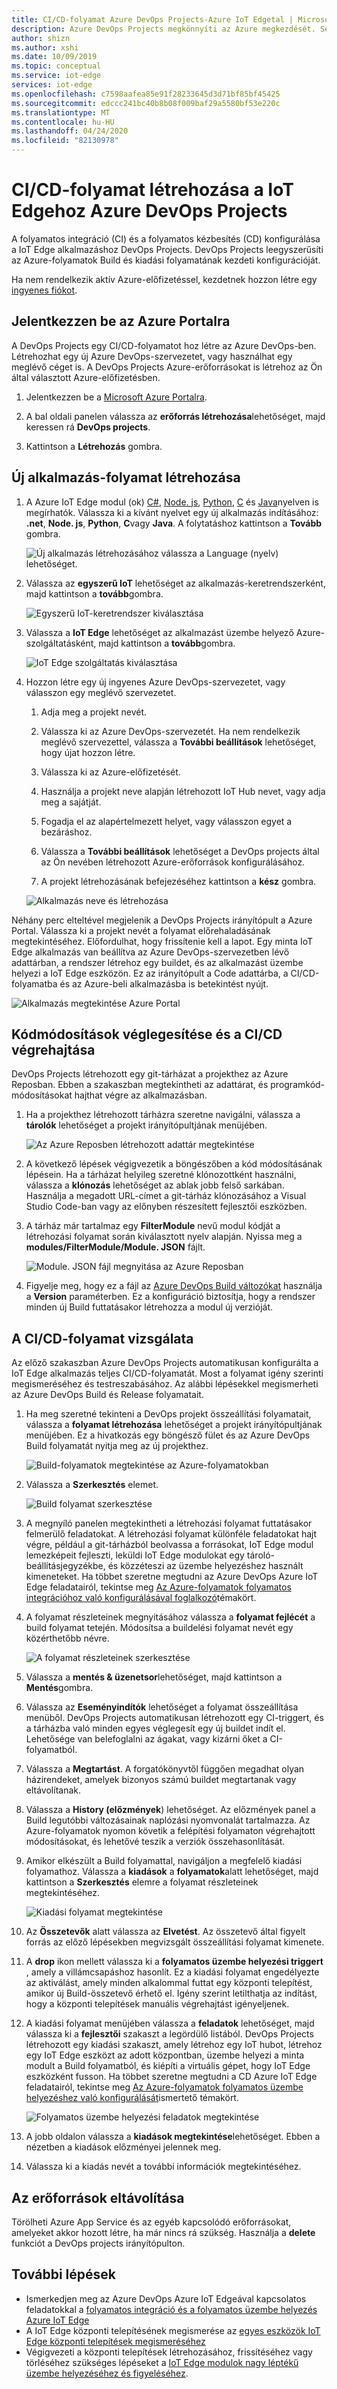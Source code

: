 ```yaml
---
title: CI/CD-folyamat Azure DevOps Projects-Azure IoT Edgetal | Microsoft Docs
description: Azure DevOps Projects megkönnyíti az Azure megkezdését. Segítségével néhány gyors lépésben elindíthat egy Azure IoT Edge alkalmazást.
author: shizn
ms.author: xshi
ms.date: 10/09/2019
ms.topic: conceptual
ms.service: iot-edge
services: iot-edge
ms.openlocfilehash: c7598aafea85e91f28233645d3d71bf85bf45425
ms.sourcegitcommit: edccc241bc40b8b08f009baf29a5580bf53e220c
ms.translationtype: MT
ms.contentlocale: hu-HU
ms.lasthandoff: 04/24/2020
ms.locfileid: "82130978"
---
```

# <a name="create-a-cicd-pipeline-for-iot-edge-with-azure-devops-projects"></a>CI/CD-folyamat létrehozása a IoT Edgehoz Azure DevOps Projects

A folyamatos integráció (CI) és a folyamatos kézbesítés (CD) konfigurálása a IoT Edge alkalmazáshoz DevOps Projects. DevOps Projects leegyszerűsíti az Azure-folyamatok Build és kiadási folyamatának kezdeti konfigurációját.

Ha nem rendelkezik aktív Azure-előfizetéssel, kezdetnek hozzon létre egy [ingyenes fiókot](https://azure.microsoft.com/free).

## <a name="sign-in-to-the-azure-portal"></a>Jelentkezzen be az Azure Portalra

A DevOps Projects egy CI/CD-folyamatot hoz létre az Azure DevOps-ben. Létrehozhat egy új Azure DevOps-szervezetet, vagy használhat egy meglévő céget is. A DevOps Projects Azure-erőforrásokat is létrehoz az Ön által választott Azure-előfizetésben.

1. Jelentkezzen be a [Microsoft Azure Portalra](https://portal.azure.com).

1. A bal oldali panelen válassza az **erőforrás létrehozása**lehetőséget, majd keressen rá **DevOps projects**.  

1. Kattintson a **Létrehozás** gombra.

## <a name="create-a-new-application-pipeline"></a>Új alkalmazás-folyamat létrehozása

1. A Azure IoT Edge modul (ok) [C#](tutorial-csharp-module.md), [Node. js](tutorial-node-module.md), [Python](tutorial-python-module.md), [C](tutorial-c-module.md) és [Java](tutorial-java-module.md)nyelven is megírhatók. Válassza ki a kívánt nyelvet egy új alkalmazás indításához: **.net**, **Node. js**, **Python**, **C**vagy **Java**. A folytatáshoz kattintson a **Tovább** gombra.

   ![Új alkalmazás létrehozásához válassza a Language (nyelv) lehetőséget.](./media/how-to-devops-project/select-language.png)

2. Válassza az **egyszerű IoT** lehetőséget az alkalmazás-keretrendszerként, majd kattintson a **tovább**gombra.

   ![Egyszerű IoT-keretrendszer kiválasztása](media/how-to-devops-project/select-iot.png)

3. Válassza a **IoT Edge** lehetőséget az alkalmazást üzembe helyező Azure-szolgáltatásként, majd kattintson a **tovább**gombra.

   ![IoT Edge szolgáltatás kiválasztása](media/how-to-devops-project/select-iot-edge.png)

4. Hozzon létre egy új ingyenes Azure DevOps-szervezetet, vagy válasszon egy meglévő szervezetet.

   1. Adja meg a projekt nevét.

   2. Válassza ki az Azure DevOps-szervezetét. Ha nem rendelkezik meglévő szervezettel, válassza a **További beállítások** lehetőséget, hogy újat hozzon létre.

   3. Válassza ki az Azure-előfizetését.

   4. Használja a projekt neve alapján létrehozott IoT Hub nevet, vagy adja meg a sajátját.

   5. Fogadja el az alapértelmezett helyet, vagy válasszon egyet a bezáráshoz.

   6. Válassza a **További beállítások** lehetőséget a DevOps projects által az Ön nevében létrehozott Azure-erőforrások konfigurálásához.

   7. A projekt létrehozásának befejezéséhez kattintson a **kész** gombra.

   ![Alkalmazás neve és létrehozása](media/how-to-devops-project/select-devops.png)

Néhány perc elteltével megjelenik a DevOps Projects irányítópult a Azure Portal. Válassza ki a projekt nevét a folyamat előrehaladásának megtekintéséhez. Előfordulhat, hogy frissítenie kell a lapot. Egy minta IoT Edge alkalmazás van beállítva az Azure DevOps-szervezetben lévő adattárban, a rendszer létrehoz egy buildet, és az alkalmazást üzembe helyezi a IoT Edge eszközön. Ez az irányítópult a Code adattárba, a CI/CD-folyamatba és az Azure-beli alkalmazásba is betekintést nyújt.

   ![Alkalmazás megtekintése Azure Portal](./media/how-to-devops-project/devops-portal.png)

## <a name="commit-code-changes-and-execute-cicd"></a>Kódmódosítások véglegesítése és a CI/CD végrehajtása

DevOps Projects létrehozott egy git-tárházat a projekthez az Azure Reposban. Ebben a szakaszban megtekintheti az adattárat, és programkód-módosításokat hajthat végre az alkalmazásban.

1. Ha a projekthez létrehozott tárházra szeretne navigálni, válassza a **tárolók** lehetőséget a projekt irányítópultjának menüjében.  

   ![Az Azure Reposben létrehozott adattár megtekintése](./media/how-to-devops-project/view-repositories.png)

2. A következő lépések végigvezetik a böngészőben a kód módosításának lépésein. Ha a tárházat helyileg szeretné klónozottként használni, válassza a **klónozás** lehetőséget az ablak jobb felső sarkában. Használja a megadott URL-címet a git-tárház klónozásához a Visual Studio Code-ban vagy az előnyben részesített fejlesztői eszközben.

3. A tárház már tartalmaz egy **FilterModule** nevű modul kódját a létrehozási folyamat során kiválasztott nyelv alapján. Nyissa meg a **modules/FilterModule/Module. JSON** fájlt.

   ![Module. JSON fájl megnyitása az Azure Reposban](./media/how-to-devops-project/open-module-json.png)

4. Figyelje meg, hogy ez a fájl az [Azure DevOps Build változókat](https://docs.microsoft.com/azure/devops/pipelines/build/variables?view=vsts#build-variables) használja a **Version** paraméterben. Ez a konfiguráció biztosítja, hogy a rendszer minden új Build futtatásakor létrehozza a modul új verzióját.

## <a name="examine-the-cicd-pipeline"></a>A CI/CD-folyamat vizsgálata

Az előző szakaszban Azure DevOps Projects automatikusan konfigurálta a IoT Edge alkalmazás teljes CI/CD-folyamatát. Most a folyamat igény szerinti megismeréséhez és testreszabásához. Az alábbi lépésekkel megismerheti az Azure DevOps Build és Release folyamatait.

1. Ha meg szeretné tekinteni a DevOps projekt összeállítási folyamatait, válassza a **folyamat létrehozása** lehetőséget a projekt irányítópultjának menüjében. Ez a hivatkozás egy böngésző fület és az Azure DevOps Build folyamatát nyitja meg az új projekthez.

   ![Build-folyamatok megtekintése az Azure-folyamatokban](./media/how-to-devops-project/view-build-pipelines.png)

2. Válassza a **Szerkesztés** elemet.

    ![Build folyamat szerkesztése](media/how-to-devops-project/click-edit-button.png)

3. A megnyíló panelen megtekintheti a létrehozási folyamat futtatásakor felmerülő feladatokat. A létrehozási folyamat különféle feladatokat hajt végre, például a git-tárházból beolvassa a forrásokat, IoT Edge modul lemezképeit fejleszti, leküldi IoT Edge modulokat egy tároló-beállításjegyzékbe, és közzéteszi az üzembe helyezéshez használt kimeneteket. Ha többet szeretne megtudni az Azure DevOps Azure IoT Edge feladatairól, tekintse meg [Az Azure-folyamatok folyamatos integrációhoz való konfigurálásával foglalkozó](how-to-ci-cd.md#configure-continuous-integration)témakört.

4. A folyamat részleteinek megnyitásához válassza a **folyamat fejlécét** a build folyamat tetején. Módosítsa a buildelési folyamat nevét egy közérthetőbb névre.

   ![A folyamat részleteinek szerkesztése](./media/how-to-devops-project/edit-build-pipeline.png)

5. Válassza a **mentés & üzenetsor**lehetőséget, majd kattintson a **Mentés**gombra.

6. Válassza az **Eseményindítók** lehetőséget a folyamat összeállítása menüből. DevOps Projects automatikusan létrehozott egy CI-triggert, és a tárházba való minden egyes véglegesít egy új buildet indít el.  Lehetősége van belefoglalni az ágakat, vagy kizárni őket a CI-folyamatból.

7. Válassza a **Megtartást**. A forgatókönyvtől függően megadhat olyan házirendeket, amelyek bizonyos számú buildet megtartanak vagy eltávolítanak.

8. Válassza a **History (előzmények**) lehetőséget. Az előzmények panel a Build legutóbbi változásainak naplózási nyomvonalát tartalmazza. Az Azure-folyamatok nyomon követik a felépítési folyamaton végrehajtott módosításokat, és lehetővé teszik a verziók összehasonlítását.

9. Amikor elkészült a Build folyamattal, navigáljon a megfelelő kiadási folyamathoz. Válassza a **kiadások** a **folyamatok**alatt lehetőséget, majd kattintson a **Szerkesztés** elemre a folyamat részleteinek megtekintéséhez.

    ![Kiadási folyamat megtekintése](media/how-to-devops-project/release-pipeline.png)

10. Az **Összetevők** alatt válassza az **Elvetést**. Az összetevő által figyelt forrás az előző lépésekben megvizsgált összeállítási folyamat kimenete.

11. A **drop** ikon mellett válassza ki a **folyamatos üzembe helyezési triggert** , amely a villámcsapáshoz hasonlít. Ez a kiadási folyamat engedélyezte az aktiválást, amely minden alkalommal futtat egy központi telepítést, amikor új Build-összetevő érhető el. Igény szerint letilthatja az indítást, hogy a központi telepítések manuális végrehajtást igényeljenek.  

12. A kiadási folyamat menüjében válassza a **feladatok** lehetőséget, majd válassza ki a **fejlesztői** szakaszt a legördülő listából. DevOps Projects létrehozott egy kiadási szakaszt, amely létrehoz egy IoT hubot, létrehoz egy IoT Edge eszközt az adott központban, üzembe helyezi a minta modult a Build folyamatból, és kiépíti a virtuális gépet, hogy IoT Edge eszközként fusson. Ha többet szeretne megtudni a CD Azure IoT Edge feladatairól, tekintse meg [Az Azure-folyamatok folyamatos üzembe helyezéshez való konfigurálását](how-to-ci-cd.md#configure-continuous-deployment)ismertető témakört.

    ![Folyamatos üzembe helyezési feladatok megtekintése](media/how-to-devops-project/dev-release.png)

13. A jobb oldalon válassza a **kiadások megtekintése**lehetőséget. Ebben a nézetben a kiadások előzményei jelennek meg.

14. Válassza ki a kiadás nevét a további információk megtekintéséhez.

## <a name="clean-up-resources"></a>Az erőforrások eltávolítása

Törölheti Azure App Service és az egyéb kapcsolódó erőforrásokat, amelyeket akkor hozott létre, ha már nincs rá szükség. Használja a **delete** funkciót a DevOps projects irányítópulton.

## <a name="next-steps"></a>További lépések

* Ismerkedjen meg az Azure DevOps Azure IoT Edgeával kapcsolatos feladatokkal a [folyamatos integráció és a folyamatos üzembe helyezés Azure IoT Edge](how-to-ci-cd.md)
* A IoT Edge központi telepítésének megismerése az [egyes eszközök IoT Edge központi telepítések megismeréséhez](module-deployment-monitoring.md)
* Végigvezeti a központi telepítések létrehozásához, frissítéséhez vagy törléséhez szükséges lépéseket a [IoT Edge modulok nagy léptékű üzembe helyezéséhez és figyeléséhez](how-to-deploy-at-scale.md).
